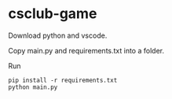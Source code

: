 # csclub-game

Download python and vscode.

Copy main.py and requirements.txt into a folder. 

Run 
```
pip install -r requirements.txt
python main.py
```
